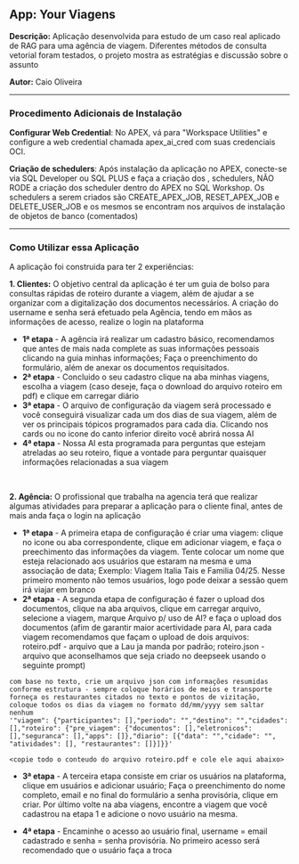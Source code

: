 ## **App: Your Viagens**
**Descrição:** Aplicação desenvolvida para estudo de um caso real aplicado de RAG para uma agência de viagem. Diferentes métodos de consulta vetorial foram testados, o projeto mostra as estratégias e discussão sobre o assunto

**Autor:** Caio Oliveira  

---

### **Procedimento Adicionais de Instalação**

**Configurar Web Credential**: No APEX, vá para "Workspace Utilities" e configure a web credential chamada apex_ai_cred com suas credenciais OCI.

**Criação de schedulers**: Após instalação da aplicação no APEX, conecte-se via SQL Developer ou SQL PLUS e faça a criação dos , schedulers, NÃO RODE a criação dos scheduler dentro do APEX no SQL Workshop. Os schedulers a serem criados são CREATE_APEX_JOB, RESET_APEX_JOB e DELETE_USER_JOB e os mesmos se encontram nos arquivos de instalação de objetos de banco (comentados)

---

### **Como Utilizar essa Aplicação**

A aplicação foi construida para ter 2 experiências:

**1. Clientes:** O objetivo central da aplicação é ter um guia de bolso para consultas rápidas de roteiro durante a viagem, além de ajudar a se organizar com a digitalização dos documentos necessários.
A criação do username e senha será efetuado pela Agência, tendo em mãos as informações de acesso, realize o login na plataforma

* **1ª etapa** - A agência irá realizar um cadastro básico, recomendamos que antes de mais nada complete as suas informações pessoais clicando na guia minhas informações; Faça o preenchimento do formulário, além de anexar os documentos requisitados. 
* **2ª etapa** - Concluido o seu cadastro clique na aba minhas viagens, escolha a viagem (caso deseje, faça o download do arquivo roteiro em pdf) e clique em carregar diário
* **3ª etapa** - O arquivo de configuração da viagem será processado e você conseguirá visualizar cada um dos dias de sua viagem, além de ver os principais tópicos programados para cada dia. Clicando nos cards ou no icone do canto inferior direito você abrirá nossa AI
* **4ª etapa** - Nossa AI esta programada para perguntas que estejam atreladas ao seu roteiro, fique a vontade para perguntar quaisquer informações relacionadas a sua viagem
<br>


**2. Agência:** O profissional que trabalha na agencia terá que realizar algumas atividades para preparar a aplicação para o cliente final, antes de mais anda faça o login na aplicação

* **1ª etapa** - A primeira etapa de configuração é criar uma viagem: clique no icone ou aba correspondente, clique em adicionar viagem, e faça o preechimento das informações da viagem. Tente colocar um nome que esteja relacionado aos usuários que estaram na mesma e uma associação de data; Exemplo: Viagem Italia Tais e Familia 04/25. Nesse primeiro momento não temos usuários, logo pode deixar a sessão quem irá viajar em branco 
* **2ª etapa** - A segunda etapa de configuração é fazer o upload dos documentos, clique na aba arquivos, clique em carregar arquivo, selecione a viagem, marque Arquivo p/ uso de AI? e faça o upload dos documentos (afim de garantir maior acertividade para AI, para cada viagem recomendamos que façam o upload de dois arquivos: roteiro.pdf - arquivo que a Lau ja manda por padrão; roteiro.json - arquivo que aconselhamos que seja criado no deepseek usando o seguinte prompt)

```
com base no texto, crie um arquivo json com informações resumidas conforme estrutura - sempre coloque horários de meios e transporte forneça os restaurantes citados no texto e pontos de vizitação, coloque todos os dias da viagem no formato dd/mm/yyyy sem saltar nenhum
'"viagem": {"participantes": [],"periodo": "","destino": "","cidades": [],"roteiro": {"pre_viagem": {"documentos": [],"eletronicos": [],"seguranca": [],"apps": []},"diario": [{"data": "","cidade": "", "atividades": [], "restaurantes": []}]}}' 

<copie todo o conteudo do arquivo roteiro.pdf e cole ele aqui abaixo>

```
* **3ª etapa** - A terceira etapa consiste em criar os usuários na plataforma, clique em usuários e adicionar usuário; Faça o preenchimento do nome completo, email e no final do formulário a senha provisória, clique em criar. Por último volte na aba viagens, encontre a viagem que você cadastrou na etapa 1 e adicione o novo usuário na mesma. 

* **4ª etapa** - Encaminhe o acesso ao usuário final, username = email cadastrado e senha = senha provisória. No primeiro acesso será recomendado que o usuário faça a troca 

<br>
